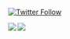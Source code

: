 [![Twitter Follow](https://img.shields.io/twitter/follow/kou_pg_0131?style=social)](https://twitter.com/kou_pg_0131)

<a href="https://github.com/kou-pg-0131?tab=repositories">
  <img align="left" src="https://github-readme-stats.vercel.app/api?username=kou-pg-0131&show_icons=true&theme=buefy">
  <img align="left" src="https://github-readme-stats.vercel.app/api/top-langs/?username=kou-pg-0131">
</a>
